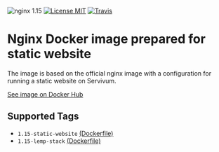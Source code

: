 ![nginx 1.15](https://img.shields.io/badge/nginx-1.15-brightgreen.svg?style=flat-square) [![License MIT](https://img.shields.io/badge/license-MIT-blue.svg?style=flat-square)](https://opensource.org/licenses/MIT) [![Travis](https://img.shields.io/travis/servivum/docker-nginx.svg?style=flat-square)](https://travis-ci.org/servivum/docker-nginx)

# Nginx Docker image prepared for static website

The image is based on the official nginx image with a configuration for running a static website on Servivum.

[See image on Docker Hub](https://hub.docker.com/r/servivum/nginx/)

## Supported Tags

- `1.15-static-website` [(Dockerfile)](https://github.com/servivum/docker-nginx/blob/master/1.15/static-website/Dockerfile)
- `1.15-lemp-stack` [(Dockerfile)](https://github.com/servivum/docker-nginx/blob/master/1.15/lemp-stack/Dockerfile)